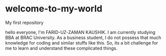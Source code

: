 # welcome-to-my-world
My first repository

hello everyone,
I'm FARID-UZ-ZAMAN KAUSHIK. I am currently studying BBA at BRAC University. As a business student, I do not possess that much knowledge for coding and similar stuffs like this. So, its a bit challenge for me to learn and understand these complicated things.
